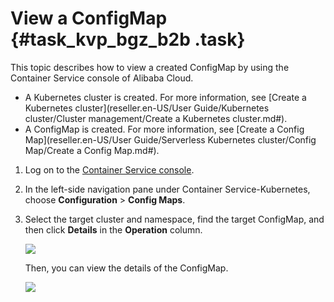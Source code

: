 # View a ConfigMap {#task_kvp_bgz_b2b .task}

This topic describes how to view a created ConfigMap by using the Container Service console of Alibaba Cloud.

-   A Kubernetes cluster is created. For more information, see [Create a Kubernetes cluster](reseller.en-US/User Guide/Kubernetes cluster/Cluster management/Create a Kubernetes cluster.md#).
-   A ConfigMap is created. For more information, see [Create a Config Map](reseller.en-US/User Guide/Serverless Kubernetes cluster/Config Map/Create a Config Map.md#).

1.  Log on to the [Container Service console](https://partners-intl.console.aliyun.com/#/cs).
2.  In the left-side navigation pane under Container Service-Kubernetes, choose **Configuration** \> **Config Maps**.
3.  Select the target cluster and namespace, find the target ConfigMap, and then click **Details** in the **Operation** column. 

    ![](http://static-aliyun-doc.oss-cn-hangzhou.aliyuncs.com/assets/img/136652/156035354340651_en-US.png)

    Then, you can view the details of the ConfigMap.

    ![](http://static-aliyun-doc.oss-cn-hangzhou.aliyuncs.com/assets/img/136652/156035354340653_en-US.png)


